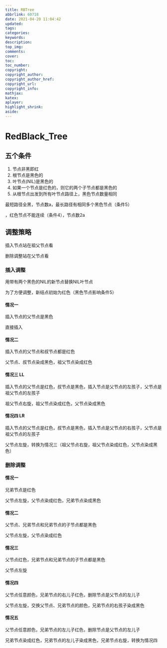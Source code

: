 ```yaml
---
title: RBTree
abbrlink: 60718
date: 2021-04-20 11:04:42
updated:
tags:
categories:
keywords:
description:
top_img:
comments:
cover:
toc:
toc_number:
copyright:
copyright_author:
copyright_author_href:
copyright_url:
copyright_info:
mathjax:
katex:
aplayer:
highlight_shrink:
aside:
---
```

# RedBlack_Tree



## 五个条件

1. 节点非黑即红
2. 根节点是黑色的
3. 叶节点(NIL)是黑色的
4. 如果一个节点是红色的，则它的两个子节点都是黑色的
5. 从根节点出发到所有叶节点路径上，黑色节点数量相同



最短路径全黑，节点数a，最长路径有相同多个黑色节点（条件5）

，红色节点不能连续（条件4），节点数2a



## 调整策略

插入节点站在祖父节点看

删除调整站在父节点看



### 插入调整 

用带有两个黑色的NIL的新节点替换NIL叶节点

为了方便调整，新结点初始为红色（黑色节点影响条件5）



#### 情况一

插入节点的父节点是黑色

直接插入

#### 情况二

插入节点的父节点和叔节点都是红色

父节点、叔节点染成黑色，祖父节点染成红色

#### 情况三	LL

插入节点的父节点是红色，叔节点是黑色，插入节点是父节点的左孩子，父节点是祖父节点的左孩子

祖父节点右旋，祖父节点染成红色，父节点染成黑色

#### 情况四	LR

插入节点的父节点是红色，叔节点是黑色，插入节点是父节点的右孩子，父节点是祖父节点的左孩子

父节点左旋，转换为情况三（祖父节点右旋，祖父节点染成红色，父节点染成黑色）



### 删除调整

#### 情况一

兄弟节点是红色

父节点左旋，父节点染成红色，兄弟节点染成黑色

#### 情况二

父节点、兄弟节点和兄弟节点的子节点都是黑色

父节点左旋，父节点染成红色

#### 情况三

父节点红色，兄弟节点和兄弟节点的子节点都是黑色

父节点左旋

#### 情况四

父节点任意颜色，兄弟节点的右儿子红色，删除节点是父节点的左儿子

父节点左旋，交换父节点、兄弟节点的颜色，兄弟节点的右孩子染成黑色

#### 情况五

父节点任意颜色，兄弟节点的左儿子红色，删除节点是父节点的左儿子

兄弟节点染成红色，兄弟节点的左儿子染成黑色，兄弟节点右旋，转换为情况四
